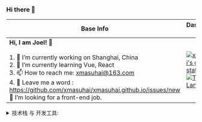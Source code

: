 ### Hi there 👋

|Base Info|Dashboard Data|
|----------------------------------------------------------------------|----------------------------------------------------------------------|
| __Hi, I am Joel! 👋__<br/><br/>1. 🔭 I’m currently working on Shanghai, China<br/>2. 🌱 I’m currently learning Vue, React<br/>3. 📫 How to reach me: xmasuhai@163.com<br/>4. 💬 Leave me a word : https://github.com/xmasuhai/xmasuhai.github.io/issues/new<br/>🤔 I’m looking for a front-end job.<br/> |[![xmasuhai's github stats](https://github-readme-stats.vercel.app/api?username=xmasuhai&show_icons=true&theme=dark)](https://github.com/anuraghazra/github-readme-stats)[![Top Langs](https://github-readme-stats.vercel.app/api/top-langs/?username=anuraghazra&layout=compact)](https://github.com/anuraghazra/github-readme-stats) |




<details style="cursor: pointer;">
  <summary>技术栈 与 开发工具:</summary>

</details>
